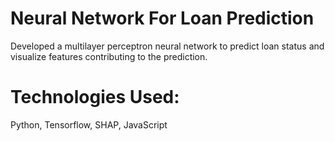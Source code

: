 # Neural Network For Loan Prediction
Developed a multilayer perceptron neural network to predict loan status and visualize features contributing to the prediction.

# Technologies Used:
Python, Tensorflow, SHAP, JavaScript
